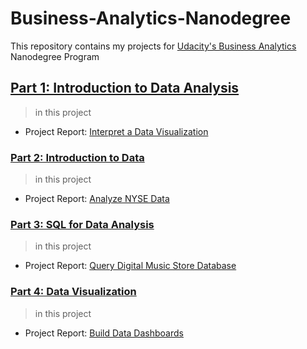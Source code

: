 # Business-Analytics-Nanodegree
This repository contains my projects for [Udacity's Business Analytics](https://www.udacity.com/course/business-analytics-nanodegree--nd098) Nanodegree Program


## [Part 1: Introduction to Data Analysis](https://github.com/M0hannad/Business-Analytics-Nanodegree/tree/main/Project%201%20-%20Interpret%20a%20Data%20Visualization)


> in this project

- Project Report: [Interpret a Data Visualization](https://github.com/M0hannad/Business-Analytics-Nanodegree/blob/main/Project%201%20-%20Interpret%20a%20Data%20Visualization/Report.pdf)



### [Part 2: Introduction to Data](https://github.com/M0hannad/Business-Analytics-Nanodegree/tree/main/Project%201%20-%20Interpret%20a%20Data%20Visualization)

> in this project

- Project Report: [Analyze NYSE Data](https://github.com/M0hannad/Business-Analytics-Nanodegree/blob/main/Project%202%20-%20Analyze%20NYSE%20Data/Presentation.pdf)




### [Part 3: SQL for Data Analysis](https://github.com/M0hannad/Business-Analytics-Nanodegree/tree/main/Project%202%20-%20Analyze%20NYSE%20Data)


> in this project

- Project Report: [Query Digital Music Store Database](https://github.com/M0hannad/Business-Analytics-Nanodegree/blob/main/Project%203%20-%20Query%20a%20Digital%20Music%20Store%20Database/Final%20Report.pdf)


### [Part 4: Data Visualization](https://github.com/M0hannad/Business-Analytics-Nanodegree/tree/main/Project%204%20-%20Build%20Data%20Dashboards)


> in this project

- Project Report: [Build Data Dashboards](https://github.com/M0hannad/Business-Analytics-Nanodegree/blob/main/Project%204%20-%20Build%20Data%20Dashboards/Tableau%20Report.pdf)
